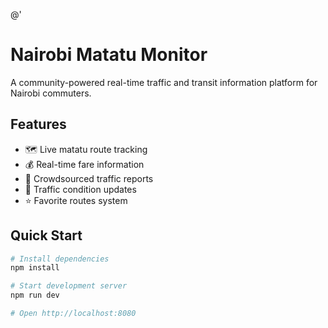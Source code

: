 @'
# Nairobi Matatu Monitor

A community-powered real-time traffic and transit information platform for Nairobi commuters.

## Features

- 🗺️ Live matatu route tracking
- 💰 Real-time fare information  
- 📱 Crowdsourced traffic reports
- 🚦 Traffic condition updates
- ⭐ Favorite routes system

## Quick Start

```bash
# Install dependencies
npm install

# Start development server
npm run dev

# Open http://localhost:8080
